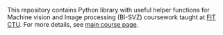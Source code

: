 This repository contains Python library with useful helper functions for Machine vision and Image processing (BI-SVZ) coursework taught at [FIT CTU](https://fit.cvut.cz/en). For more details, see [main course page](https://github.com/ImprolabFIT/BI-SVZ-coursework).
